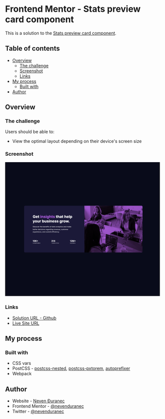 # Frontend Mentor - Stats preview card component

This is a solution to the [Stats preview card component](https://www.frontendmentor.io/challenges/stats-preview-card-component-8JqbgoU62).

## Table of contents

-   [Overview](#overview)
    -   [The challenge](#the-challenge)
    -   [Screenshot](#screenshot)
    -   [Links](#links)
-   [My process](#my-process)
    -   [Built with](#built-with)
-   [Author](#author)

## Overview

### The challenge

Users should be able to:

-   View the optimal layout depending on their device's screen size

### Screenshot

![](./screenshot.png)

### Links

-   [Solution URL - Github](https://github.com/nevenduranec/card-component)
-   [Live Site URL](https://world-countries-iota.vercel.app/)

## My process

### Built with

-   CSS vars
-   PostCSS - [postcss-nested](https://github.com/postcss/postcss-nested), [postcss-pxtorem](https://github.com/cuth/postcss-pxtorem), [autoprefixer](https://github.com/postcss/autoprefixer)
-   Webpack

## Author

-   Website - [Neven Đuranec](https://digitalbits.hr/)
-   Frontend Mentor - [@nevenduranec](https://www.frontendmentor.io/profile/nevenduranec)
-   Twitter - [@nevenduranec](https://www.twitter.com/nevenduranec)
